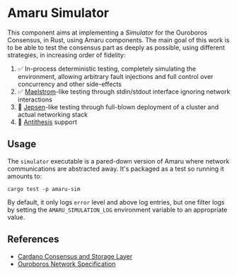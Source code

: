 # Amaru Simulator

This component aims at implementing a _Simulator_ for the Ouroboros Consensus, in Rust, using Amaru components. The main goal of this work is to be able to test the consensus part as deeply as possible, using different strategies, in increasing order of fidelity:

1. ✅ In-process deterministic testing, completely simulating the environment, allowing arbitrary fault injections and full control over concurrency and other side-effects
2. ✅ [Maelstrom](https://github.com/jepsen-io/maelstrom/)-like testing through stdin/stdout interface ignoring network interactions
3. 🔴 [Jepsen](https://github.com/jepsen-io/jepsen)-like testing through full-blown deployment of a cluster and actual networking stack
4. 🔴 [Antithesis](https://antithesis.com) support

## Usage

The `simulator` executable is a pared-down version of Amaru where network communications are abstracted away. It's packaged as a test so running it amounts to:

```
cargo test -p amaru-sim
```

By default, it only logs `error` level and above log entries, but one filter logs by setting the `AMARU_SIMULATION_LOG` environment variable to an appropriate value.

## References

* [Cardano Consensus and Storage Layer](https://ouroboros-consensus.cardano.intersectmbo.org/assets/files/report-b72e7d765cfee85b26dc035c52c6de84.pdf)
* [Ouroboros Network Specification](https://ouroboros-network.cardano.intersectmbo.org/pdfs/network-spec/network-spec.pdf)
